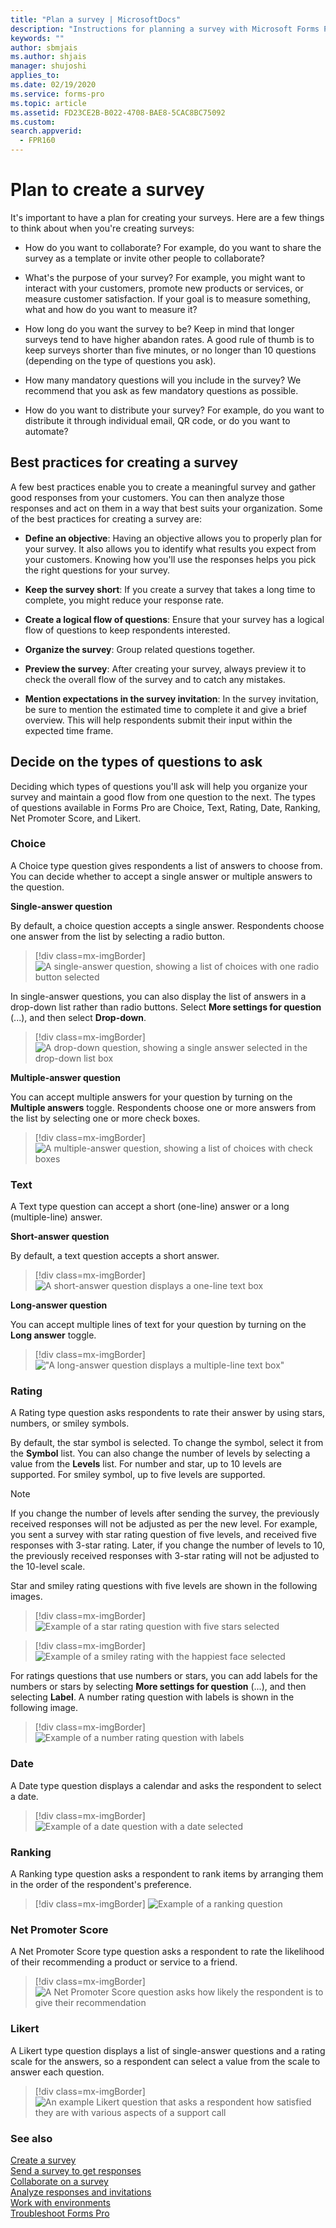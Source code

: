 ```yaml
---
title: "Plan a survey | MicrosoftDocs"
description: "Instructions for planning a survey with Microsoft Forms Pro"
keywords: ""
author: sbmjais
ms.author: shjais
manager: shujoshi
applies_to: 
ms.date: 02/19/2020
ms.service: forms-pro
ms.topic: article
ms.assetid: FD23CE2B-B022-4708-BAE8-5CAC8BC75092
ms.custom: 
search.appverid:
  - FPR160
---
```


# Plan to create a survey

It's important to have a plan for creating your surveys. Here are a few things to think about when you're creating surveys:

-   How do you want to collaborate? For example, do you want to share the survey as a template or invite other people to collaborate?

-   What's the purpose of your survey? For example, you might want to interact with your customers, promote new products or services, or measure customer satisfaction. If your goal is to measure something, what and how do you want to measure it?

-   How long do you want the survey to be? Keep in mind that longer surveys tend to have higher abandon rates. A good rule of thumb is to keep surveys shorter than five minutes, or no longer than 10 questions (depending on the type of questions you ask).

-   How many mandatory questions will you include in the survey? We recommend that you ask as few mandatory questions as possible.

-   How do you want to distribute your survey? For example, do you want to distribute it through individual email, QR code, or do you want to automate?

## Best practices for creating a survey

A few best practices enable you to create a meaningful survey and gather good responses from your customers. You can then analyze those responses and act on them in a way that best suits your organization. Some of the best practices for creating a survey are:

- **Define an objective**: Having an objective allows you to properly plan for your survey. It also allows you to identify what results you expect from your customers. Knowing how you'll use the responses helps you pick the right questions for your survey.

- **Keep the survey short**: If you create a survey that takes a long time to complete, you might reduce your response rate.

- **Create a logical flow of questions**: Ensure that your survey has a logical flow of questions to keep respondents interested.

- **Organize the survey**: Group related questions together.

- **Preview the survey**: After creating your survey, always preview it to check the overall flow of the survey and to catch any mistakes.

- **Mention expectations in the survey invitation**: In the survey invitation, be sure to mention the estimated time to complete it and give a brief overview. This will help respondents submit their input within the expected time frame.

## Decide on the types of questions to ask<a name="decide-the-question-type"></a>

Deciding which types of questions you'll ask will help you organize your survey and maintain a good flow from one question to the next. The types of questions available in Forms Pro are Choice, Text, Rating, Date, Ranking, Net Promoter Score, and Likert.

### Choice

A Choice type question gives respondents a list of answers to choose from. You can decide whether to accept a single answer or multiple answers to the question. 

**Single-answer question**

By default, a choice question accepts a single answer. Respondents choose one answer from the list by selecting a radio button.

> [!div class=mx-imgBorder]
> ![A single-answer question, showing a list of choices with one radio button selected](media/ques-radio-button.png "A single-answer question, showing a list of choices with one radio button selected")

In single-answer questions, you can also display the list of answers in a drop-down list rather than radio buttons. Select **More settings for question** (...), and then select **Drop-down**.

> [!div class=mx-imgBorder]
> ![A drop-down question, showing a single answer selected in the drop-down list box](media/ques-drop-down.png "A drop-down question, showing a single answer selected in the drop-down list box") 

**Multiple-answer question**

You can accept multiple answers for your question by turning on the **Multiple answers** toggle. Respondents choose one or more answers from the list by selecting one or more check boxes.

> [!div class=mx-imgBorder]
> ![A multiple-answer question, showing a list of choices with check boxes](media/ques-check-box.png "A multiple-answer question, showing a list of choices with check boxes")

### Text

A Text type question can accept a short (one-line) answer or a long (multiple-line) answer. 

**Short-answer question**

By default, a text question accepts a short answer.

> [!div class=mx-imgBorder]
> ![A short-answer question displays a one-line text box](media/ques-short-answer.png "A short-answer question displays a one-line text box")

**Long-answer question**

You can accept multiple lines of text for your question by turning on the **Long answer** toggle.

> [!div class=mx-imgBorder]
> !["A long-answer question displays a multiple-line text box"](media/ques-long-answer.png "A long-answer question displays a multiple-line text box")

### Rating

A Rating type question asks respondents to rate their answer by using stars, numbers, or smiley symbols. 

By default, the star symbol is selected. To change the symbol, select it from the **Symbol** list. You can also change the number of levels by selecting a value from the **Levels** list. For number and star, up to 10 levels are supported. For smiley symbol, up to five levels are supported.

> [!NOTE]
> If you change the number of levels after sending the survey, the previously received responses will not be adjusted as per the new level. For example, you sent a survey with star rating question of five levels, and received five responses with 3-star rating. Later, if you change the number of levels to 10, the previously received responses with 3-star rating will not be adjusted to the 10-level scale.
  
Star and smiley rating questions with five levels are shown in the following images. 

> [!div class=mx-imgBorder]
> ![Example of a star rating question with five stars selected](media/ques-rating-star.png "Example of a star rating question with five stars selected") 

> [!div class=mx-imgBorder]
> ![Example of a smiley rating with the happiest face selected](media/ques-rating-smiley.png "Example of a smiley rating with the happiest face selected") 

For ratings questions that use numbers or stars, you can add labels for the numbers or stars by selecting **More settings for question** (...), and then selecting **Label**. A number rating question with labels is shown in the following image.

> [!div class=mx-imgBorder]
> ![Example of a number rating question with labels](media/ques-rating-number.png "Example of a number rating question with labels")

### Date

A Date type question displays a calendar and asks the respondent to select a date.

> [!div class=mx-imgBorder]
> ![Example of a date question with a date selected](media/ques-date.png "Example of a date question with a date selected")

### Ranking

A Ranking type question asks a respondent to rank items by arranging them in the order of the respondent's preference.

> [!div class=mx-imgBorder]
> ![Example of a ranking question](media/ques-ranking.png "Example of a ranking question")

### Net Promoter Score

A Net Promoter Score type question asks a respondent to rate the likelihood of their recommending a product or service to a friend.

> [!div class=mx-imgBorder]
> ![A Net Promoter Score question asks how likely the respondent is to give their recommendation](media/ques-nps.png "A Net Promoter Score question asks how likely the respondent is to give their recommendation")

### Likert

A Likert type question displays a list of single-answer questions and a rating scale for the answers, so a respondent can select a value from the scale to answer each question.

> [!div class=mx-imgBorder]
> ![An example Likert question that asks a respondent how satisfied they are with various aspects of a support call](media/ques-likert.png "An example Likert question that asks a respondent how satisfied they are with various aspects of a support call")

### See also

[Create a survey](create-survey.md)<br>
[Send a survey to get responses](send-survey.md) <br>
[Collaborate on a survey](collaborate-survey.md) <br>
[Analyze responses and invitations](analyze-responses-invites.md) <br>
[Work with environments](choose-environment.md)<br>
[Troubleshoot Forms Pro](troubleshoot.md)
